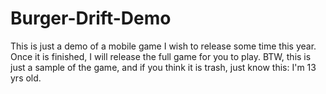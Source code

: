 # Burger-Drift-Demo
This is just a demo of a mobile game I wish to release some time this year. Once it is finished, I will release the full game for you to play.
BTW, this is just a sample of the game, and if you think it is trash, just know this: I'm 13 yrs old.
